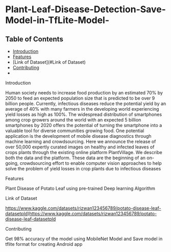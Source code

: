 # Plant-Leaf-Disease-Detection-Save-Model-in-TfLite-Model-

## Table of Contents

- [Introduction](#introduction)
- [Features](#features)
- [Link of Dataset](#Link of Dataset)
- [Contributing](#contributing)
- 
Introduction

Human society needs to increase food production by an estimated 70% by 2050 to feed an expected population size that is predicted to be over 9 billion people. Currently, infectious diseases reduce the potential yield by an average of 40% with many farmers in the developing world experiencing yield losses as high as 100%. The widespread distribution of smartphones among crop growers around the world with an expected 5 billion smartphones by 2020 offers the potential of turning the smartphone into a valuable tool for diverse communities growing food. One potential application is the development of mobile disease diagnostics through machine learning and crowdsourcing. Here we announce the release of over 50,000 expertly curated images on healthy and infected leaves of crops plants through the existing online platform PlantVillage. We describe both the data and the platform. These data are the beginning of an on-going, crowdsourcing effort to enable computer vision approaches to help solve the problem of yield losses in crop plants due to infectious diseases

Features

Plant Disease of Potato Leaf using pre-trained Deep learning Algorithm

Link of Dataset

https://www.kaggle.com/datasets/rizwan123456789/potato-disease-leaf-datasetpld)https://www.kaggle.com/datasets/rizwan123456789/potato-disease-leaf-datasetpld

Contributing

Get 98% accuracy of the model using MobileNet Model and Save model in tflite format for creating Android app






